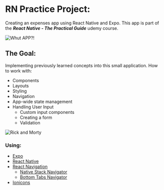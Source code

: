 # RN Practice Project:

Creating an expenses app using React Native and Expo. This app is part of the ***React Native - The Practical Guide*** udemy course. 

![Whut APP?!](https://media.giphy.com/media/x5fS53rvUEeKLCZyMA/giphy.gif)

## The Goal:
Implementing previously learned concepts into this small application.
How to work with:
- Components
- Layouts
- Styling
- Navigation
- App-wide state management
- Handling User Input
  - Custom input components
  - Creating a form
  - Validation

![Rick and Morty](https://media.giphy.com/media/L3bj6t3opdeNddYCyl/giphy.gif)

### Using:
- [Expo](https://docs.expo.dev/)
- [React Native](https://reactnative.dev/)
- [React Navigation](https://reactnavigation.org/)
    - [Native Stack Navigator](https://reactnavigation.org/docs/native-stack-navigator)
    - [Bottom Tabs Navigator](https://reactnavigation.org/docs/bottom-tab-navigator)
- [Ionicons](https://docs.expo.dev/guides/icons/)